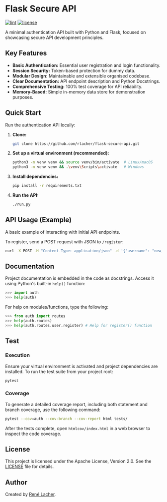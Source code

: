 # Flask Secure API

<!-- Badges -->
[![lint](https://img.shields.io/github/actions/workflow/status/rlacher/flask-secure-api/lint.yml?label=lint&style=flat)](https://github.com/rlacher/flask-secure-api/actions/workflows/lint.yml)
[![license](https://img.shields.io/badge/license-Apache%202.0-lightgrey.svg)](http://www.apache.org/licenses/LICENSE-2.0)

A minimal authentication API built with Python and Flask, focused on showcasing secure API development principles.

## Key Features

- **Basic Authentication:** Essential user registration and login functionality.
- **Session Security:** Token-based protection for dummy data.
- **Modular Design:** Maintainable and extensible organised codebase.
- **Clear Documentation:** API endpoint description and Python Docstrings.
- **Comprehensive Testing:** 100% test coverage for API reliability.
- **Memory-Based:** Simple in-memory data store for demonstration purposes.

## Quick Start

Run the authentication API locally:

1.  **Clone:**
	```bash
	git clone https://github.com/rlacher/flask-secure-api.git
	```
2.  **Set up a virtual environment (recommended):**
    ```bash
    python3 -m venv venv && source venv/bin/activate  # Linux/macOS
    python3 -m venv venv && .\venv\Scripts\activate   # Windows
    ```
3.  **Install dependencies:**
	```bash
	pip install -r requirements.txt
	```
4.  **Run the API:**
	```bash
	./run.py
	```

## API Usage (Example)

A basic example of interacting with initial API endpoints.

To register, send a POST request with JSON to `/register`:

```bash
curl -X POST -H "Content-Type: application/json" -d '{"username": "new_user", "password": "secure_password"}' http://localhost:5000/register
```

## Documentation

Project documentation is embedded in the code as docstrings. Access it
using Python's built-in `help()` function:

```python
>>> import auth
>>> help(auth)
```

For help on modules/functions, type the following:

```python
>>> from auth import routes
>>> help(auth.routes)
>>> help(auth.routes.user.register) # Help for register() function
```

## Test

### Execution

Ensure your virtual environment is activated and project dependencies are installed. To run the test suite from your project root:

```bash
pytest
```

### Coverage

To generate a detailed coverage report, including both statement and branch coverage, use the following command:

```bash
pytest --cov=auth --cov-branch --cov-report html tests/
```
After the tests complete, open `htmlcov/index.html` in a web browser to inspect the code coverage.

## License

This project is licensed under the Apache License, Version 2.0. See the [LICENSE](LICENSE) file for details.

## Author

Created by [René Lacher](https://github.com/rlacher).
